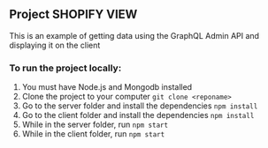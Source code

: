 ## Project SHOPIFY VIEW

This is an example of getting data using the GraphQL Admin API and displaying it on the client

### To run the project locally:

1. You must have Node.js and Mongodb installed
2. Clone the project to your computer `git clone <reponame>`
3. Go to the server folder and install the dependencies `npm install`
4. Go to the client folder and install the dependencies `npm install`
5. While in the server folder, run `npm start`
6. While in the client folder, run `npm start`
